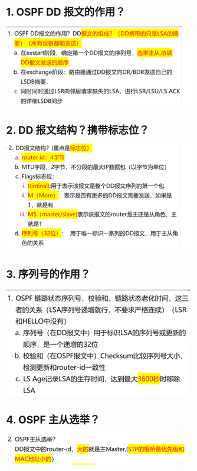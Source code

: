 # 1. OSPF DD 报文的作用？

![alt text](images/面试题---DD报文/image-4.png)

# 2. DD 报文结构？携带标志位？

![alt text](images/面试题---DD报文/image-1.png)

# 3. 序列号的作用？

![alt text](images/面试题---DD报文/image-2.png)

# 4. OSPF 主从选举？

![alt text](images/面试题---DD报文/image-5.png)
